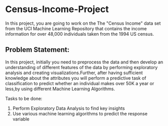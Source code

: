 # Census-Income-Project
In this project, you are going to work on the The "Census Income" data set from the UCI Machine Learning Repository that contains the income information for over 48,000 individuals taken from the 1994 US census.

## Problem Statement:
In this project, initially you need to preprocess the data and then develop an understanding of different features of the data by performing exploratory analysis 
and creating visualizations.Further, after having sufficient knowledge about the attributes you will perform a predictive task of classification to predict whether 
an individual makes over 50K a year or less,by using different Machine Learning Algorithms.


Tasks to be done:
1. Perform Exploratory Data Analysis to find key insights
2. Use various machine learning algorithms to predict the response variable
